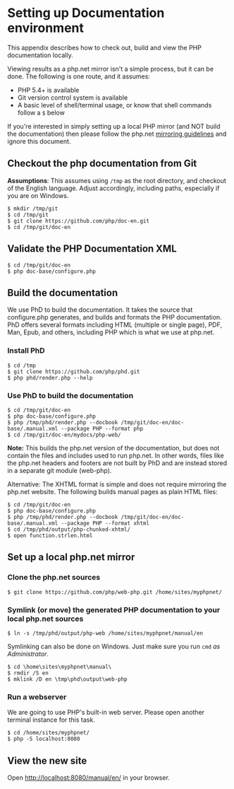 # Setting up Documentation environment
This appendix describes how to check out, build and view the PHP documentation locally.

Viewing results as a php.net mirror isn't a simple process, but it can be done.
The following is one route, and it assumes:

- PHP 5.4+ is available
- Git version control system is available
- A basic level of shell/terminal usage, or know that shell commands follow a `$` below

If you're interested in simply setting up a local PHP mirror (and NOT build the documentation) then
please follow the php.net [mirroring guidelines](http://php.net/mirroring) and ignore this document.

## Checkout the php documentation from Git
**Assumptions**: This assumes using `/tmp` as the root directory, and checkout of the English language.
Adjust accordingly, including paths, especially if you are on Windows.

```
$ mkdir /tmp/git
$ cd /tmp/git
$ git clone https://github.com/php/doc-en.git
$ cd /tmp/git/doc-en
```

## Validate the PHP Documentation XML
```
$ cd /tmp/git/doc-en
$ php doc-base/configure.php
```

## Build the documentation
We use PhD to build the documentation. It takes the source that configure.php generates, and builds
and formats the PHP documentation. PhD offers several formats including HTML (multiple or single page),
PDF, Man, Epub, and others, including PHP which is what we use at php.net.

### Install PhD
```
$ cd /tmp
$ git clone https://github.com/php/phd.git
$ php phd/render.php --help
```

### Use PhD to build the documentation
```
$ cd /tmp/git/doc-en
$ php doc-base/configure.php
$ php /tmp/phd/render.php --docbook /tmp/git/doc-en/doc-base/.manual.xml --package PHP --format php
$ cd /tmp/git/doc-en/mydocs/php-web/
```

**Note:** This builds the php.net version of the documentation, but does not contain
the files and includes used to run php.net. In other words, files like the php.net
headers and footers are not built by PhD and are instead stored in a separate git
module (web-php).

Alternative: The XHTML format is simple and does not require mirroring the php.net
website. The following builds manual pages as plain HTML files:
```
$ cd /tmp/git/doc-en
$ php doc-base/configure.php
$ php /tmp/phd/render.php --docbook /tmp/git/doc-en/doc-base/.manual.xml --package PHP --format xhtml
$ cd /tmp/phd/output/php-chunked-xhtml/
$ open function.strlen.html
```

## Set up a local php.net mirror
### Clone the php.net sources
```
$ git clone https://github.com/php/web-php.git /home/sites/myphpnet/
```

### Symlink (or move) the generated PHP documentation to your local php.net sources
```
$ ln -s /tmp/phd/output/php-web /home/sites/myphpnet/manual/en
```

Symlinking can also be done on Windows. Just make sure you run `cmd` *as Administrator*.

```
$ cd \home\sites\myphpnet\manual\
$ rmdir /S en
$ mklink /D en \tmp\phd\output\web-php
```

### Run a webserver
We are going to use PHP's built-in web server. Please open another terminal instance for this task.

```
$ cd /home/sites/myphpnet/
$ php -S localhost:8080
```

## View the new site
Open [http://localhost:8080/manual/en/](http://localhost:8080/manual/en/) in your browser.
